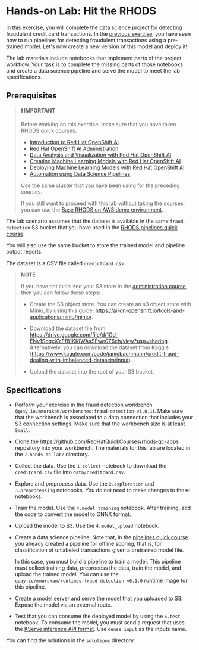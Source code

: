 # Hands-on Lab: Hit the RHODS

In this exercise, you will complete the data science project for detecting fraudulent credit card transactions. In the [previous exercise](https://redhatquickcourses.github.io/rhods-pipelines/rhods-pipelines/1.33/chapter1/section2.html#_exercise_offline_scoring_for_fraud_detection), you have seen how to run pipelines for detecting fraudulent transactions using a pre-trained model. Let's now create a new version of this model and deploy it!

The lab materials include notebooks that implement parts of the project workflow.
Your task is to complete the missing parts of those notebooks and create a data science pipeline and serve the model to meet the lab specifications.

## Prerequisites


> **❗ IMPORTANT**
>
> Before working on this exercise, make sure that you have taken RHODS quick courses:
>
> * [Introduction to Red Hat OpenShift AI](https://redhatquickcourses.github.io/rhods-intro)
> * [Red Hat OpenShift AI Administration](https://redhatquickcourses.github.io/rhods-admin)
> * [Data Analysis and Visualization with Red Hat OpenShift AI](https://redhatquickcourses.github.io/rhods-analysis)
> * [Creating Machine Learning Models with Red Hat OpenShift AI](https://redhatquickcourses.github.io/rhods-model)
> * [Deploying Machine Learning Models with Red Hat OpenShift AI](https://redhatquickcourses.github.io/rhods-deploy)
> * [Automation using Data Science Pipelines](https://redhatquickcourses.github.io/rhods-pipelines)
>
> Use the same cluster that you have been using for the preceding courses.
>
> If you still want to proceed with this lab without taking the courses, you can use the [Base RHODS on AWS demo environment](https://demo.redhat.com/catalog?search=rhods+aws&item=babylon-catalog-prod%2Fsandboxes-gpte.ocp4-workshop-rhods-base-aws.prod).

The lab scenario assumes that the dataset is available in the same `fraud-detection` S3 bucket that you have used in the [RHODS pipelines quick course](https://redhatquickcourses.github.io/rhods-pipelines/rhods-pipelines/1.33/chapter1/section2.html#_data_science_pipeline_hands_on_example).

You will also use the same bucket to store the trained model and pipeline output reports.

The dataset is a CSV file called `credictcard.csv`.


> **NOTE**
>
> If you have not initialized your S3 store in the [administration course](https://redhatquickcourses.github.io/rhods-admin), then you can follow these steps:
>
> * Create the S3 object store.
> You can create an s3 object store with Minio, by using this guide:  https://ai-on-openshift.io/tools-and-applications/minio/minio/.
>
> * Download the dataset file from https://drive.google.com/file/d/1Gd-ENv1SdqcXYFf81KKIWAsSFwe0Z6ch/view?usp=sharing.
Alternatively, you can download the dataset from Kaggle (https://www.kaggle.com/code/janiobachmann/credit-fraud-dealing-with-imbalanced-datasets/input).
>
> * Upload the dataset into the root of your S3 bucket.


## Specifications

* Perform your exercise in the fraud detection workbench (`quay.io/mmurakam/workbenches:fraud-detection-v1.0.1`).
Make sure that the workbench is associated to a data connection that includes your S3 connection settings.
Make sure that the workbench size is at least `Small`.

* Clone the https://github.com/RedHatQuickCourses/rhods-qc-apps repository into your workbench.
The materials for this lab are located in the `7.hands-on-lab/` directory.

* Collect the data.
Use the `1.collect` notebook to download the `creditcard.csv` file into `data/creditcard.csv`.

* Explore and preprocess data.
Use the `2.exploration` and `3.preprocessing` notebooks.
You do not need to make changes to these notebooks.

* Train the model.
Use the `4.model_training` notebook.
After training, add the code to convert the model to ONNX format.


* Upload the model to S3.
Use the `4.model_upload` notebook.

* Create a data science pipeline.
 Note that, in the [pipelines quick course](https://redhatquickcourses.github.io/rhods-pipelines/rhods-pipelines/1.33/index.html) you already created a pipeline for offline scoring, that is, for classification of unlabeled transactions given a pretrained model file.

  In this case, you must build a pipeline to train a model.
 This pipeline must collect training data, preprocess the data, train the model, and upload the trained model.
 You can use the `quay.io/mmurakam/runtimes:fraud-detection-v0.1.0` runtime image for this pipeline.

* Create a model server and serve the model that you uploaded to S3.
Expose the model via an external route.

* Test that you can consume the deployed model by using the `6.test` notebook.
To consume the model, you must send a request that uses the [KServe inference API format](https://github.com/kserve/kserve/blob/master/docs/predict-api/v2/required_api.md#inference).
Use `dense_input` as the inputs name. 


You can find the solutions in the `solutions` directory.
